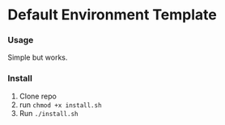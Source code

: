 # Default Environment Template

### Usage
Simple but works.

### Install
1. Clone repo
2. run `chmod +x install.sh`
3. Run `./install.sh`
